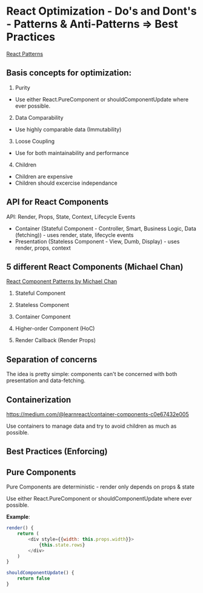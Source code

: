 # React Optimization - Do's and Dont's - Patterns & Anti-Patterns => Best Practices
[React Patterns](http://reactpatterns.com/)

## Basis concepts for optimization:

1. Purity
- Use either React.PureComponent or shouldComponentUpdate where ever possible. 

2. Data Comparability 
- Use highly comparable data (Immutability)

3. Loose Coupling
- Use for both maintainability and performance

4. Children
- Children are expensive
- Children should excercise independance

## API for React Components
API: Render, Props, State, Context, Lifecycle Events

- Container (Stateful Component - Controller, Smart, Business Logic, Data (fetching)) - uses render, state, lifecycle events
- Presentation (Stateless Component - View, Dumb, Display) - uses render, props, context


## 5 different React Components (Michael Chan)
[React Component Patterns by Michael Chan](https://www.youtube.com/watch?v=YaZg8wg39QQ)

1. Stateful Component

2. Stateless Component

3. Container Component

4. Higher-order Component (HoC)

5. Render Callback (Render Props)



## Separation of concerns
The idea is pretty simple: components can't be concerned with both presentation and data-fetching. 
[](https://gist.github.com/chantastic/fc9e3853464dffdb1e3c)

## Containerization 
https://medium.com/@learnreact/container-components-c0e67432e005

Use containers to manage data and try to avoid children as much as possible. 

## Best Practices (Enforcing)

## Pure Components
Pure Components are deterministic - render only depends on props & state

Use either React.PureComponent or shouldComponentUpdate where ever possible. 

**Example**:
```js
render() {
	return (
		<div style={{width: this.props.width}}>
			{this.state.rows}
		</div>
	)
}
```

```js
shouldComponentUpdate() {
	return false
}

```


